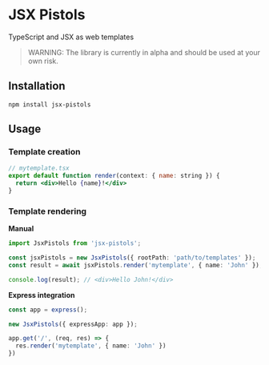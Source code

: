 # JSX Pistols

TypeScript and JSX as web templates

> WARNING: The library is currently in alpha and should be used at your own risk.

## Installation

```
npm install jsx-pistols
```

## Usage

### Template creation

```jsx
// mytemplate.tsx
export default function render(context: { name: string }) {
  return <div>Hello {name}!</div>
}
```

### Template rendering

**Manual**

```typescript
import JsxPistols from 'jsx-pistols';

const jsxPistols = new JsxPistols({ rootPath: 'path/to/templates' });
const result = await jsxPistols.render('mytemplate', { name: 'John' });

console.log(result); // <div>Hello John!</div>
```

**Express integration**

```typescript
const app = express();

new JsxPistols({ expressApp: app });

app.get('/', (req, res) => {
  res.render('mytemplate', { name: 'John' })
})
```
